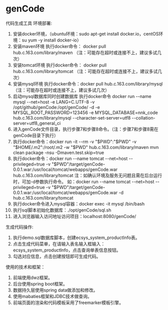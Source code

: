 # genCode
代码生成工具
环境部署:
1. 安装docker环境，（ubuntu环境：sudo apt-get install docker.io，centOS环境：su yum -y install docker-io）
2. 安装maven环境 执行docker命令： docker pull hub.c.163.com/library/maven （注：可能存在超时或连接不上，建议多试几次）
3. 安装tomcat环境 执行docker命令： docker pull hub.c.163.com/library/tomcat （注：可能存在超时或连接不上，建议多试几次）
4. 安装mysql环境 执行docker命令：docker pull hub.c.163.com/library/mysql （注：可能存在超时或连接不上，建议多试几次）
5. 启动mysql数据库同时创建数据库 执行docker命令 docker run --name mysql --net=host -e LANG=C.UTF-8 -v /opt/github/genCode:/opt/genCode/ -d -e MYSQL_ROOT_PASSWORD=123456 -e MYSQL_DATABASE=nnk_code hub.c.163.com/library/mysql --character-set-server=utf8 --collation-server=utf8_general_ci
6. 进入genCode文件目录，执行步骤7和步骤8命令。（注：步骤7和步骤8需在genCode目录下执行）
7. 执行docker命令：docker run -it --rm -v "$PWD":"$PWD" -v "$HOME/.m2":/root/.m2 -w "$PWD" hub.c.163.com/library/maven mvn clean package -nsu -Dmaven.test.skip=true
8. 执行docker命令：docker run --name tomcat --net=host --privileged=true -v "$PWD"/target/genCode-0.0.1.war:/usr/local/tomcat/webapps/genCode.war hub.c.163.com/library/tomcat
	注：如确认环境及服务无问题且需在后台运行时，可加-d参数执行命令。
	如：docker run --name tomcat --net=host --privileged=true -v "$PWD"/target/genCode-0.0.1.war:/usr/local/tomcat/webapps/genCode.war -d hub.c.163.com/library/tomcat
9. 执行docker命令进入mysql容器：docker exec -it mysql /bin/bash
10. 执行sql脚本初始化数据库：./opt/genCode/sql.sh
11. 进入浏览器输入访问地址访问项目：localhost:8080/genCode/

生成代码操作:
1. 执行demo.sql数据库脚本，创建ecsys_system_productInfo表。
2. 点击生成代码菜单，在请输入表名输入框输入：ecsys_system_productInfo，点击查询单表信息按钮。
3. 勾选对应信息，点击创建按钮即可生成代码。



使用的技术和框架：
1. 前端使用dwz框架。
2. 后台使用spring boot框架。
3. 数据持久层使用spring data做添加和修改。
4. 使用mabaties框架和JDBC技术做查询。
5. 前端页面的渲染和代码模板采用了freemarker模板引擎。
